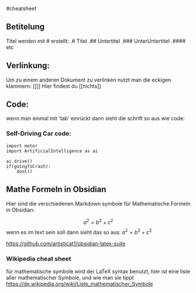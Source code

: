 #cheatsheet
## Betitelung
Titel werden mit # erstellt:
.# Titel
.## Untertitel
.### UnterUntertitel
.#### etc

## Verlinkung:
Um zu einem anderen Dokument zu verlinken nutzt man die eckigen klammern: [[]]
Hier findest du [[nichts]]

## Code:
wenn man einmal mit 'tab' einrückt dann sieht die schrift so aus wie code:

### Self-Driving Car code:
	import motor
	import ArtificialIntelligence as ai
	
	ai.drive()
	if(goingToCrash):
		dont()


## Mathe Formeln in Obsidian
Hier sind die verschiedenen Markdown symbole für Mathematische Formeln in Obsidian:

$$a^2 = b^2 + c^2$$
wenn es im text sein soll dann sieht das so aus: $a^2 = b^2 + c^2$ 

https://github.com/artisticat1/obsidian-latex-suite

### Wikipedia cheat sheet
für mathematische symbole wird der LaTeX syntax benutzt, hier ist eine liste aller mathematischer Symbole, und wie man sie tippt
https://de.wikipedia.org/wiki/Liste_mathematischer_Symbole
